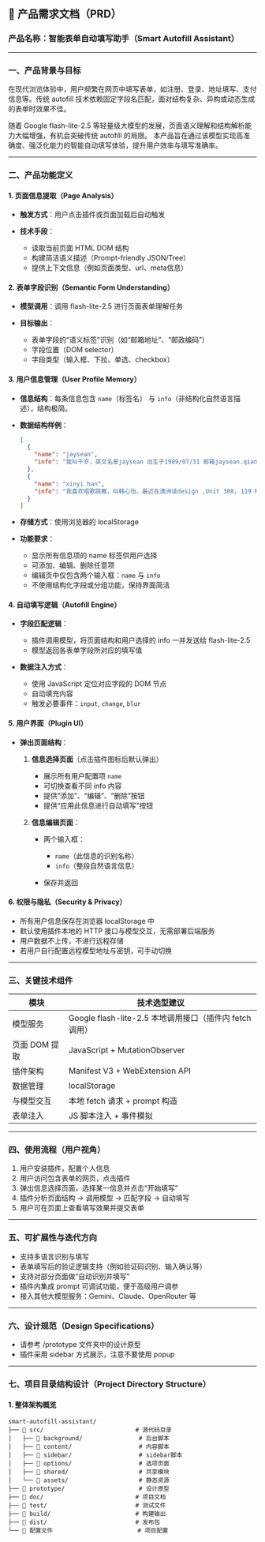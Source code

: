 ## 🧾 产品需求文档（PRD）

### 产品名称：智能表单自动填写助手（Smart Autofill Assistant）

---

### 一、产品背景与目标

在现代浏览体验中，用户频繁在网页中填写表单，如注册、登录、地址填写、支付信息等。传统 autofill 技术依赖固定字段名匹配，面对结构复杂、异构或动态生成的表单时效果不佳。

随着 Google flash-lite-2.5 等轻量级大模型的发展，页面语义理解和结构解析能力大幅增强，有机会突破传统 autofill 的局限。
本产品旨在通过该模型实现高准确度、强泛化能力的智能自动填写体验，提升用户效率与填写准确率。

---

### 二、产品功能定义

#### 1. 页面信息提取（Page Analysis）

* **触发方式**：用户点击插件或页面加载后自动触发
* **技术手段**：

  * 读取当前页面 HTML DOM 结构
  * 构建简洁语义描述（Prompt-friendly JSON/Tree）
  * 提供上下文信息（例如页面类型、url、meta信息）

#### 2. 表单字段识别（Semantic Form Understanding）

* **模型调用**：调用 flash-lite-2.5 进行页面表单理解任务
* **目标输出**：

  * 表单字段的“语义标签”识别（如“邮箱地址”、“邮政编码”）
  * 字段位置（DOM selector）
  * 字段类型（输入框、下拉、单选、checkbox）

#### 3. 用户信息管理（User Profile Memory）

* **信息结构**：每条信息包含 `name`（标签名） 与 `info`（非结构化自然语言描述），结构极简。
* **数据结构样例**：

  ```json
  [
    {
      "name": "jaysean",
      "info": "我叫千岁，英文名是jaysean 出生于1989/07/31 邮箱jaysean.qian@gmail.com"
    },
    {
      "name": "xinyi han",
      "info": "我喜欢唱歌跳舞，叫韩心怡，最近在澳洲读design ,Unit 308, 119 Ross Street, Glebe, NSW 2037, Australia"
    }
  ]
  ```
* **存储方式**：使用浏览器的 localStorage
* **功能要求**：

  * 显示所有信息项的 name 标签供用户选择
  * 可添加、编辑、删除任意项
  * 编辑页中仅包含两个输入框：`name` 与 `info`
  * 不使用结构化字段或分组功能，保持界面简洁

#### 4. 自动填写逻辑（Autofill Engine）

* **字段匹配逻辑**：

  * 插件调用模型，将页面结构和用户选择的 info 一并发送给 flash-lite-2.5
  * 模型返回各表单字段所对应的填写值
* **数据注入方式**：

  * 使用 JavaScript 定位对应字段的 DOM 节点
  * 自动填充内容
  * 触发必要事件：`input`, `change`, `blur`

#### 5. 用户界面（Plugin UI）

* **弹出页面结构**：

  1. **信息选择页面**（点击插件图标后默认弹出）

     * 展示所有用户配置项 `name`
     * 可切换查看不同 info 内容
     * 提供“添加”、“编辑”、“删除”按钮
     * 提供“应用此信息进行自动填写”按钮
  2. **信息编辑页面**：

     * 两个输入框：

       * `name`（此信息的识别名称）
       * `info`（整段自然语言信息）
     * 保存并返回

#### 6. 权限与隐私（Security & Privacy）

* 所有用户信息保存在浏览器 localStorage 中
* 默认使用插件本地的 HTTP 接口与模型交互，无需部署后端服务
* 用户数据不上传，不进行远程存储
* 若用户自行配置远程模型地址与密钥，可手动切换

---

### 三、关键技术组件

| 模块        | 技术选型建议                                     |
| --------- | ------------------------------------------ |
| 模型服务      | Google flash-lite-2.5 本地调用接口（插件内 fetch 调用） |
| 页面 DOM 提取 | JavaScript + MutationObserver              |
| 插件架构      | Manifest V3 + WebExtension API             |
| 数据管理      | localStorage                               |
| 与模型交互     | 本地 fetch 请求 + prompt 构造                    |
| 表单注入      | JS 脚本注入 + 事件模拟                             |

---

### 四、使用流程（用户视角）

1. 用户安装插件，配置个人信息
2. 用户访问包含表单的网页，点击插件
3. 弹出信息选择页面，选择某一信息并点击“开始填写”
4. 插件分析页面结构 → 调用模型 → 匹配字段 → 自动填写
5. 用户可在页面上查看填写效果并提交表单

---

### 五、可扩展性与迭代方向

* 支持多语言识别与填写
* 表单填写后的验证逻辑支持（例如验证码识别、输入确认等）
* 支持对部分页面做“自动识别并填写”
* 插件内集成 prompt 可调试功能，便于高级用户调参
* 接入其他大模型服务：Gemini、Claude、OpenRouter 等

---

### 六、设计规范（Design Specifications）
- 请参考 /prototype 文件夹中的设计原型
- 插件采用 sidebar 方式展示，注意不要使用 popup

---

### 七、项目目录结构设计（Project Directory Structure）

#### 1. 整体架构概览

```
smart-autofill-assistant/
├── 📁 src/                          # 源代码目录
│   ├── 📁 background/                # 后台脚本
│   ├── 📁 content/                   # 内容脚本
│   ├── 📁 sidebar/                   # sidebar脚本
│   ├── 📁 options/                   # 选项页面
│   ├── 📁 shared/                    # 共享模块
│   └── 📁 assets/                    # 静态资源
├── 📁 prototype/                     # 设计原型
├── 📁 doc/                          # 项目文档
├── 📁 test/                         # 测试文件
├── 📁 build/                        # 构建输出
├── 📁 dist/                         # 发布包
└── 📄 配置文件                        # 项目配置
```
